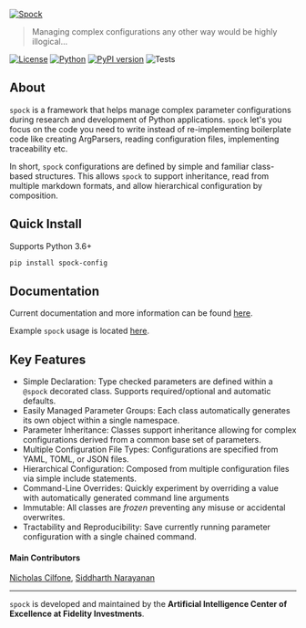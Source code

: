 [![Spock](https://raw.githubusercontent.com/fidelity/spock/master/resources/images/logo.png)](https://fidelity.github.io/spock/)
> Managing complex configurations any other way would be highly illogical...

[![License](https://img.shields.io/badge/License-Apache%202.0-9cf)](https://opensource.org/licenses/Apache-2.0)
[![Python](https://img.shields.io/badge/python-3.6+-informational.svg)]()
[![PyPI version](https://badge.fury.io/py/spock-config.svg)](https://badge.fury.io/py/spock-config)
![Tests](https://github.com/fidelity/spock/workflows/pytest/badge.svg)

## About

`spock` is a framework that helps manage complex parameter configurations during research and development of Python 
applications. `spock` let's you focus on the code you need to write instead of re-implementing boilerplate code like 
creating ArgParsers, reading configuration files, implementing traceability etc.

In short, `spock` configurations are defined by simple and familiar class-based structures. This allows `spock` to 
support inheritance, read from multiple markdown formats, and allow hierarchical configuration by composition.

## Quick Install

Supports Python 3.6+

```bash
pip install spock-config
```

## Documentation

Current documentation and more information can be found [here](https://fidelity.github.io/spock/).

Example `spock` usage is located [here](https://github.com/fidelity/spock/blob/master/examples).

## Key Features

* Simple Declaration: Type checked parameters are defined within a `@spock` decorated class. Supports required/optional 
and automatic defaults.
* Easily Managed Parameter Groups: Each class automatically generates its own object within a single namespace.
* Parameter Inheritance: Classes support inheritance allowing for complex configurations derived from a common base 
set of parameters.
* Multiple Configuration File Types: Configurations are specified from YAML, TOML, or JSON files.
* Hierarchical Configuration: Composed from multiple configuration files via simple include statements.
* Command-Line Overrides: Quickly experiment by overriding a value with automatically generated command line arguments
* Immutable: All classes are *frozen* preventing any misuse or accidental overwrites.
* Tractability and Reproducibility: Save currently running parameter configuration with a single chained command. 

#### Main Contributors

[Nicholas Cilfone](https://github.com/ncilfone), [Siddharth Narayanan](https://github.com/sidnarayanan)
___
`spock` is developed and maintained by the **Artificial Intelligence Center of Excellence at Fidelity Investments**.

